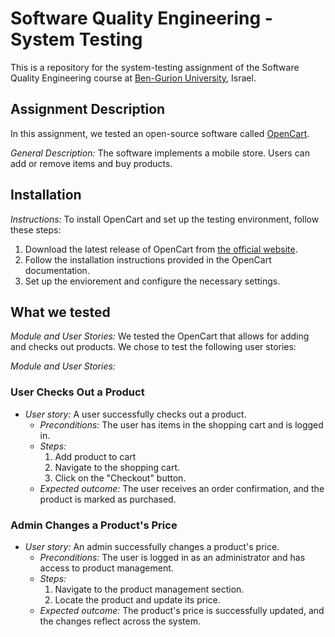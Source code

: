 # Software Quality Engineering - System Testing
This is a repository for the system-testing assignment of the Software Quality Engineering course at [Ben-Gurion University](https://in.bgu.ac.il/), Israel.

## Assignment Description
In this assignment, we tested an open-source software called [OpenCart](https://address-of-the-project.com).

*General Description:*
The software implements a mobile store. Users can add or remove items and buy products.

## Installation
*Instructions:*
To install OpenCart and set up the testing environment, follow these steps:
1. Download the latest release of OpenCart from [the official website](https://www.opencart.com/index.php?route=common/home).
2. Follow the installation instructions provided in the OpenCart documentation.
3. Set up the enviorement and configure the necessary settings.

## What we tested
*Module and User Stories:*
We tested the OpenCart that allows for adding and checks out products. We chose to test the following user stories:

*Module and User Stories:*

### User Checks Out a Product

- *User story:* A user successfully checks out a product.
   - *Preconditions:* The user has items in the shopping cart and is logged in.
   - *Steps:*
      1. Add product to cart
      2. Navigate to the shopping cart.
      3. Click on the "Checkout" button.
   - *Expected outcome:* The user receives an order confirmation, and the product is marked as purchased.

### Admin Changes a Product's Price

- *User story:* An admin successfully changes a product's price.
   - *Preconditions:* The user is logged in as an administrator and has access to product management.
   - *Steps:*
      1. Navigate to the product management section.
      2. Locate the product and update its price.
   - *Expected outcome:* The product's price is successfully updated, and the changes reflect across the system.

